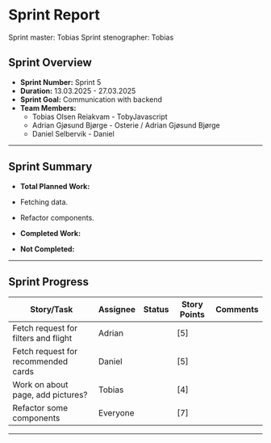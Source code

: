 # **Sprint Report**

Sprint master: Tobias
Sprint stenographer: Tobias

## **Sprint Overview**

- **Sprint Number:** Sprint 5
- **Duration:** 13.03.2025 - 27.03.2025
- **Sprint Goal:** Communication with backend
- **Team Members:**
  - Tobias Olsen Reiakvam - TobyJavascript
  - Adrian Gjøsund Bjørge - Osterie / Adrian Gjøsund Bjørge
  - Daniel Selbervik - Daniel

---

## **Sprint Summary**

- **Total Planned Work:**
- Fetching data.
- Refactor components.

- **Completed Work:**


- **Not Completed:**

---

## **Sprint Progress**

| Story/Task                             | Assignee | Status | Story Points | Comments |
| -------------------------------------- | -------- | ------ | ------------ | -------- |
| Fetch request for filters and flight   | Adrian   |        | [5]          |          |
| Fetch request for recommended cards    | Daniel   |        | [5]          |          |
| Work on about page, add pictures?      | Tobias   |        | [4]          |          |
| Refactor some components               | Everyone |        | [7]          |          |

---
